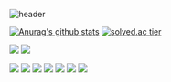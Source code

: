 ![header](https://capsule-render.vercel.app/api?type=slice&color=gradient&text=YgKim-Grant&height=200&fontSize=100&animation=blinking)

[![Anurag's github stats](https://github-readme-stats.vercel.app/api?username=modec28&show_icons=true&theme=vue)](https://github.com/modec28/github-readme-stats)
[![solved.ac tier](http://mazassumnida.wtf/api/v2/generate_badge?boj=ygkim)](https://solved.ac/ygkim)


<img src="https://img.shields.io/badge/PlayStation-003791?style=flat-square&logo=PlayStation&logoColor=white"/></a>
<img src="https://img.shields.io/badge/Adidas-000000?style=flat-square&logo=Adidas&logoColor=white"/></a>

<img src="https://img.shields.io/badge/C-A8B9CC?style=flat-square&logo=C&logoColor=white"/></a>
<img src="https://img.shields.io/badge/CSharp-239120?style=flat-square&logo=CSharp&logoColor=white"/></a>
<img src="https://img.shields.io/badge/Python-3776AB?style=flat-square&logo=Python&logoColor=white"/></a>
<img src="https://img.shields.io/badge/Java-007396?style=flat-square&logo=Java&logoColor=white"/></a>
<img src="https://img.shields.io/badge/JavaScript-F7DF1E?style=flat-square&logo=JavaScript&logoColor=white"/></a>
<img src="https://img.shields.io/badge/Linux-FCC624?style=flat-square&logo=Linux&logoColor=white"/></a>
<img src="https://img.shields.io/badge/MySQL-4479A1?style=flat-square&logo=MySQL&logoColor=white"/></a>
